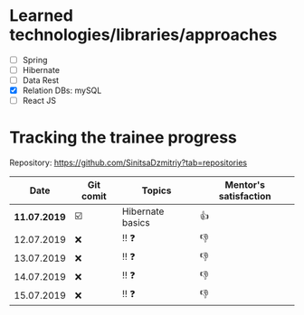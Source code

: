 # Learned technologies/libraries/approaches
- [ ] Spring
- [ ] Hibernate
- [ ] Data Rest
- [X] Relation DBs: mySQL
- [ ] React JS

# Tracking the trainee progress
Repository: https://github.com/SinitsaDzmitriy?tab=repositories

| Date | Git comit | Topics | Mentor's satisfaction |
|----------- |-----------|----------- |----------- |
| __11.07.2019__ | :ballot_box_with_check: | Hibernate basics |:thumbsup:|
| 12.07.2019 | :x:| :bangbang: :question:|:thumbsdown:|
| 13.07.2019 | :x: | :bangbang: :question: |:thumbsdown:|
| 14.07.2019 | :x: | :bangbang: :question: |:thumbsdown:|
| 15.07.2019 | :x: | :bangbang: :question: |:thumbsdown:|
